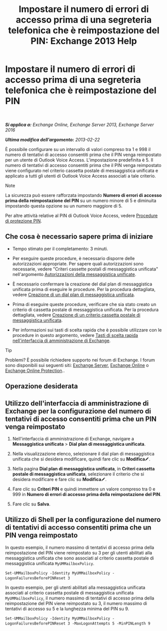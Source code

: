 ﻿---
title: 'Impostare il numero di errori di accesso prima di una segreteria telefonica che è reimpostazione del PIN: Exchange 2013 Help'
TOCTitle: Impostare il numero di errori di accesso prima di una segreteria telefonica che è reimpostazione del PIN
ms:assetid: 4de38499-0a6f-4f00-8697-eeff805d7266
ms:mtpsurl: https://technet.microsoft.com/it-it/library/Aa997939(v=EXCHG.150)
ms:contentKeyID: 50555585
ms.date: 05/22/2018
mtps_version: v=EXCHG.150
ms.translationtype: MT
---

# Impostare il numero di errori di accesso prima di una segreteria telefonica che è reimpostazione del PIN

 

_**Si applica a:** Exchange Online, Exchange Server 2013, Exchange Server 2016_

_**Ultima modifica dell'argomento:** 2013-02-22_

È possibile configurare su un intervallo di valori compreso tra 1 e 998 il numero di tentativi di accesso consentiti prima che il PIN venga reimpostato per un utente di Outlook Voice Access. L'impostazione predefinita è 5. Il numero di tentativi di accesso consentiti prima che il PIN venga reimpostato viene configurato nel criterio cassetta postale di messaggistica unificata e applicato a tutti gli utenti di Outlook Voice Access associati a tale criterio.


> [!NOTE]
> La sicurezza può essere rafforzata impostando <STRONG>Numero di errori di accesso prima della reimpostazione del PIN</STRONG> su un numero minore di 5 e diminuita impostando questa opzione su un numero maggiore di 5.



Per altre attività relative al PIN di Outlook Voice Access, vedere [Procedure di protezione PIN](pin-security-procedures-exchange-2013-help.md).

## Che cosa è necessario sapere prima di iniziare

  - Tempo stimato per il completamento: 3 minuti.

  - Per eseguire queste procedure, è necessario disporre delle autorizzazioni appropriate. Per sapere quali autorizzazioni sono necessarie, vedere "Criteri cassette postali di messaggistica unificata" nell'argomento [Autorizzazioni della messaggistica unificate](unified-messaging-permissions-exchange-2013-help.md).

  - È necessario confermare la creazione del dial plan di messaggistica unificata prima di eseguire le procedure. Per la procedura dettagliata, vedere [Creazione di un dial plan di messaggistica unificata](create-a-um-dial-plan-exchange-2013-help.md).

  - Prima di eseguire queste procedure, verificare che sia stato creato un criterio di cassetta postale di messaggistica unificata. Per la procedura dettagliata, vedere [Creazione di un criterio cassetta postale di messaggistica unificata](create-a-um-mailbox-policy-exchange-2013-help.md).

  - Per informazioni sui tasti di scelta rapida che è possibile utilizzare con le procedure in questo argomento, vedere [Tasti di scelta rapida nell'interfaccia di amministrazione di Exchange](keyboard-shortcuts-in-the-exchange-admin-center-exchange-online-protection-help.md).


> [!TIP]
> Problemi? È possibile richiedere supporto nei forum di Exchange. I forum sono disponibili sui seguenti siti: <A href="https://go.microsoft.com/fwlink/p/?linkid=60612">Exchange Server</A>, <A href="https://go.microsoft.com/fwlink/p/?linkid=267542">Exchange Online</A> o <A href="https://go.microsoft.com/fwlink/p/?linkid=285351">Exchange Online Protection</A>..



## Operazione desiderata

## Utilizzo dell'interfaccia di amministrazione di Exchange per la configurazione del numero di tentativi di accesso consentiti prima che un PIN venga reimpostato

1.  Nell'interfaccia di amministrazione di Exchange, navigare a **Messaggistica unificata** \> **Dial plan di messaggistica unificata**.

2.  Nella visualizzazione elenco, selezionare il dial plan di messaggistica unificata che si desidera modificare, quindi fare clic su **Modifica**![Icona Modifica](images/JJ218640.6f53ccb2-1f13-4c02-bea0-30690e6ea71d(EXCHG.150).gif "Icona Modifica").

3.  Nella pagina **Dial plan di messaggistica unificata**, in **Criteri cassetta postale di messaggistica unificata**, selezionare il criterio che si desidera modificare e fare clic su **Modifica**![Icona Modifica](images/JJ218640.6f53ccb2-1f13-4c02-bea0-30690e6ea71d(EXCHG.150).gif "Icona Modifica").

4.  Fare clic su **Criteri PIN** e quindi immettere un valore compreso tra 0 e 999 in **Numero di errori di accesso prima della reimpostazione del PIN**.

5.  Fare clic su **Salva**.

## Utilizzo di Shell per la configurazione del numero di tentativi di accesso consentiti prima che un PIN venga reimpostato

In questo esempio, il numero massimo di tentativi di accesso prima della reimpostazione del PIN viene reimpostato su 3 per gli utenti abilitati alla messaggistica unificata che sono associati al criterio cassetta postale di messaggistica unificata `MyUMMailboxPolicy`.

    Set-UMMailboxPolicy -Identity MyUMMailboxPolicy -LogonFailuresBeforePINReset 3

In questo esempio, per gli utenti abilitati alla messaggistica unificata associati al criterio cassetta postale di messaggistica unificata `MyUMMailboxPolicy`, il numero massimo di tentativi di accesso prima della reimpostazione del PIN viene reimpostato su 3, il numero massimo di tentativi di accesso su 5 e la lunghezza minima del PIN su 9.

    Set-UMMailboxPolicy -Identity MyUMMailboxPolicy -LogonFailuresBeforePINReset 3 -MaxLogonAttempts 5 -MinPINLength 9

